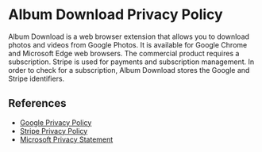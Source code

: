 # Album Download Privacy Policy

Album Download is a web browser extension that allows you to download photos and videos from Google Photos. It is available for Google Chrome and Microsoft Edge web browsers. The commercial product requires a subscription. Stripe is used for payments and subscription management. In order to check for a subscription, Album Download stores the Google and Stripe identifiers.

## References
- [Google Privacy Policy](https://policies.google.com/privacy)
- [Stripe Privacy Policy](https://stripe.com/privacy)
- [Microsoft Privacy Statement](https://privacy.microsoft.com/privacystatement)